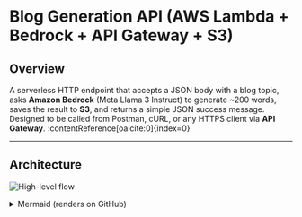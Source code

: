 # Blog Generation API (AWS Lambda + Bedrock + API Gateway + S3)

## Overview
A serverless HTTP endpoint that accepts a JSON body with a blog topic, asks **Amazon Bedrock** (Meta Llama 3 Instruct) to generate ~200 words, saves the result to **S3**, and returns a simple JSON success message. Designed to be called from Postman, cURL, or any HTTPS client via **API Gateway**. :contentReference[oaicite:0]{index=0}

---

## Architecture

![High-level flow](screenshots/architecture.png)

<details>
<summary>Mermaid (renders on GitHub)</summary>

```mermaid
flowchart LR
    A[Client (Postman/cURL)] -- HTTPS POST /blog-generation --> B[Amazon API Gateway (proxy)]
    B --> C[AWS Lambda (app.py)]
    C -->|invoke_model| D[Bedrock Runtime\nmeta.llama3-70b-instruct-v1:0]
    C -->|put_object| E[S3 bucket\nawsbedrockproject3/blog-output/]
    C -->|logs| F[CloudWatch Logs]
    C -->|200 JSON| B
    B --> A
